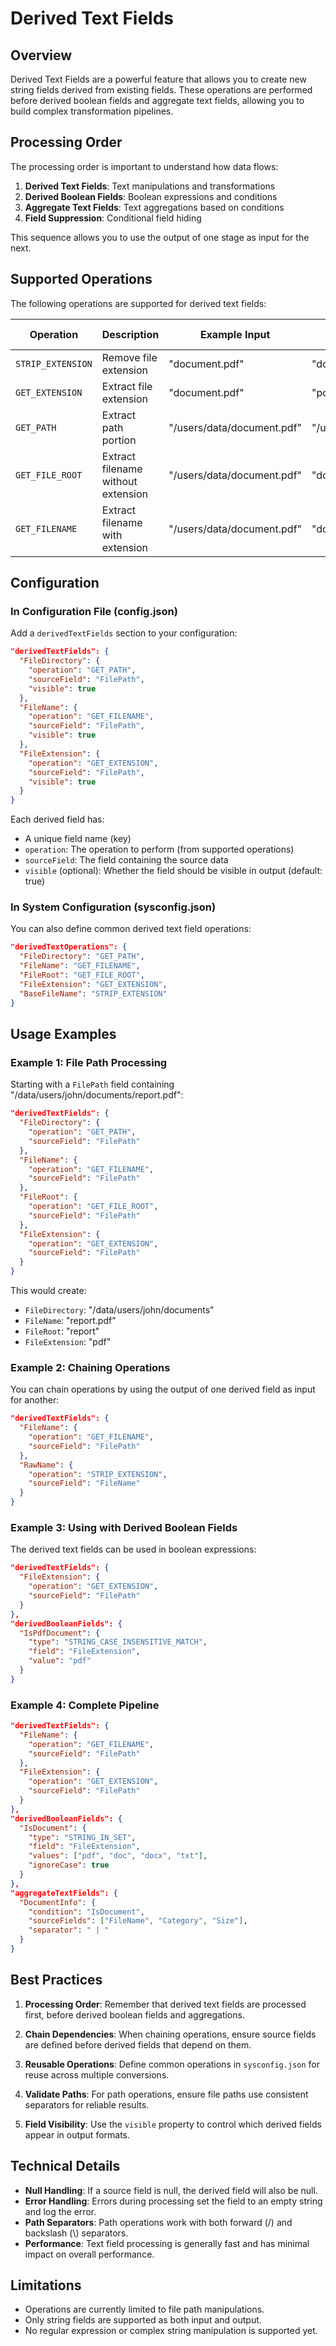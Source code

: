 # Derived Text Fields

## Overview

Derived Text Fields are a powerful feature that allows you to create new string fields derived from existing fields. These operations are performed before derived boolean fields and aggregate text fields, allowing you to build complex transformation pipelines.

## Processing Order

The processing order is important to understand how data flows:

1. **Derived Text Fields**: Text manipulations and transformations
2. **Derived Boolean Fields**: Boolean expressions and conditions
3. **Aggregate Text Fields**: Text aggregations based on conditions
4. **Field Suppression**: Conditional field hiding

This sequence allows you to use the output of one stage as input for the next.

## Supported Operations

The following operations are supported for derived text fields:

| Operation | Description | Example Input | Example Output |
|-----------|-------------|---------------|----------------|
| `STRIP_EXTENSION` | Remove file extension | "document.pdf" | "document" |
| `GET_EXTENSION` | Extract file extension | "document.pdf" | "pdf" |
| `GET_PATH` | Extract path portion | "/users/data/document.pdf" | "/users/data" |
| `GET_FILE_ROOT` | Extract filename without extension | "/users/data/document.pdf" | "document" |
| `GET_FILENAME` | Extract filename with extension | "/users/data/document.pdf" | "document.pdf" |

## Configuration

### In Configuration File (config.json)

Add a `derivedTextFields` section to your configuration:

```json
"derivedTextFields": {
  "FileDirectory": {
    "operation": "GET_PATH",
    "sourceField": "FilePath",
    "visible": true
  },
  "FileName": {
    "operation": "GET_FILENAME",
    "sourceField": "FilePath",
    "visible": true
  },
  "FileExtension": {
    "operation": "GET_EXTENSION",
    "sourceField": "FilePath",
    "visible": true
  }
}
```

Each derived field has:
- A unique field name (key)
- `operation`: The operation to perform (from supported operations)
- `sourceField`: The field containing the source data
- `visible` (optional): Whether the field should be visible in output (default: true)

### In System Configuration (sysconfig.json)

You can also define common derived text field operations:

```json
"derivedTextOperations": {
  "FileDirectory": "GET_PATH",
  "FileName": "GET_FILENAME",
  "FileRoot": "GET_FILE_ROOT",
  "FileExtension": "GET_EXTENSION",
  "BaseFileName": "STRIP_EXTENSION"
}
```

## Usage Examples

### Example 1: File Path Processing

Starting with a `FilePath` field containing "/data/users/john/documents/report.pdf":

```json
"derivedTextFields": {
  "FileDirectory": {
    "operation": "GET_PATH",
    "sourceField": "FilePath"
  },
  "FileName": {
    "operation": "GET_FILENAME",
    "sourceField": "FilePath"
  },
  "FileRoot": {
    "operation": "GET_FILE_ROOT",
    "sourceField": "FilePath"
  },
  "FileExtension": {
    "operation": "GET_EXTENSION",
    "sourceField": "FilePath"
  }
}
```

This would create:
- `FileDirectory`: "/data/users/john/documents"
- `FileName`: "report.pdf"
- `FileRoot`: "report"
- `FileExtension`: "pdf"

### Example 2: Chaining Operations

You can chain operations by using the output of one derived field as input for another:

```json
"derivedTextFields": {
  "FileName": {
    "operation": "GET_FILENAME",
    "sourceField": "FilePath" 
  },
  "RawName": {
    "operation": "STRIP_EXTENSION",
    "sourceField": "FileName"
  }
}
```

### Example 3: Using with Derived Boolean Fields

The derived text fields can be used in boolean expressions:

```json
"derivedTextFields": {
  "FileExtension": {
    "operation": "GET_EXTENSION",
    "sourceField": "FilePath"
  }
},
"derivedBooleanFields": {
  "IsPdfDocument": {
    "type": "STRING_CASE_INSENSITIVE_MATCH",
    "field": "FileExtension",
    "value": "pdf"
  }
}
```

### Example 4: Complete Pipeline

```json
"derivedTextFields": {
  "FileName": {
    "operation": "GET_FILENAME",
    "sourceField": "FilePath"
  },
  "FileExtension": {
    "operation": "GET_EXTENSION",
    "sourceField": "FilePath"
  }
},
"derivedBooleanFields": {
  "IsDocument": {
    "type": "STRING_IN_SET",
    "field": "FileExtension",
    "values": ["pdf", "doc", "docx", "txt"],
    "ignoreCase": true
  }
},
"aggregateTextFields": {
  "DocumentInfo": {
    "condition": "IsDocument",
    "sourceFields": ["FileName", "Category", "Size"],
    "separator": " | "
  }
}
```

## Best Practices

1. **Processing Order**: Remember that derived text fields are processed first, before derived boolean fields and aggregations.

2. **Chain Dependencies**: When chaining operations, ensure source fields are defined before derived fields that depend on them.

3. **Reusable Operations**: Define common operations in `sysconfig.json` for reuse across multiple conversions.

4. **Validate Paths**: For path operations, ensure file paths use consistent separators for reliable results.

5. **Field Visibility**: Use the `visible` property to control which derived fields appear in output formats.

## Technical Details

- **Null Handling**: If a source field is null, the derived field will also be null.
- **Error Handling**: Errors during processing set the field to an empty string and log the error.
- **Path Separators**: Path operations work with both forward (/) and backslash (\\) separators.
- **Performance**: Text field processing is generally fast and has minimal impact on overall performance.

## Limitations

- Operations are currently limited to file path manipulations.
- Only string fields are supported as both input and output.
- No regular expression or complex string manipulation is supported yet.
